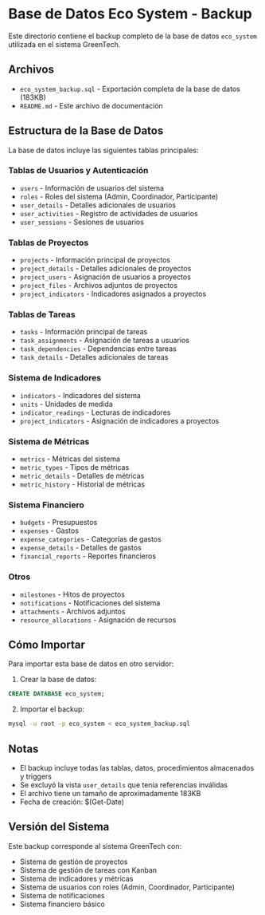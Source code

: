 # Base de Datos Eco System - Backup

Este directorio contiene el backup completo de la base de datos `eco_system` utilizada en el sistema GreenTech.

## Archivos

- `eco_system_backup.sql` - Exportación completa de la base de datos (183KB)
- `README.md` - Este archivo de documentación

## Estructura de la Base de Datos

La base de datos incluye las siguientes tablas principales:

### Tablas de Usuarios y Autenticación
- `users` - Información de usuarios del sistema
- `roles` - Roles del sistema (Admin, Coordinador, Participante)
- `user_details` - Detalles adicionales de usuarios
- `user_activities` - Registro de actividades de usuarios
- `user_sessions` - Sesiones de usuarios

### Tablas de Proyectos
- `projects` - Información principal de proyectos
- `project_details` - Detalles adicionales de proyectos
- `project_users` - Asignación de usuarios a proyectos
- `project_files` - Archivos adjuntos de proyectos
- `project_indicators` - Indicadores asignados a proyectos

### Tablas de Tareas
- `tasks` - Información principal de tareas
- `task_assignments` - Asignación de tareas a usuarios
- `task_dependencies` - Dependencias entre tareas
- `task_details` - Detalles adicionales de tareas

### Sistema de Indicadores
- `indicators` - Indicadores del sistema
- `units` - Unidades de medida
- `indicator_readings` - Lecturas de indicadores
- `project_indicators` - Asignación de indicadores a proyectos

### Sistema de Métricas
- `metrics` - Métricas del sistema
- `metric_types` - Tipos de métricas
- `metric_details` - Detalles de métricas
- `metric_history` - Historial de métricas

### Sistema Financiero
- `budgets` - Presupuestos
- `expenses` - Gastos
- `expense_categories` - Categorías de gastos
- `expense_details` - Detalles de gastos
- `financial_reports` - Reportes financieros

### Otros
- `milestones` - Hitos de proyectos
- `notifications` - Notificaciones del sistema
- `attachments` - Archivos adjuntos
- `resource_allocations` - Asignación de recursos

## Cómo Importar

Para importar esta base de datos en otro servidor:

1. Crear la base de datos:
```sql
CREATE DATABASE eco_system;
```

2. Importar el backup:
```bash
mysql -u root -p eco_system < eco_system_backup.sql
```

## Notas

- El backup incluye todas las tablas, datos, procedimientos almacenados y triggers
- Se excluyó la vista `user_details` que tenía referencias inválidas
- El archivo tiene un tamaño de aproximadamente 183KB
- Fecha de creación: $(Get-Date)

## Versión del Sistema

Este backup corresponde al sistema GreenTech con:
- Sistema de gestión de proyectos
- Sistema de gestión de tareas con Kanban
- Sistema de indicadores y métricas
- Sistema de usuarios con roles (Admin, Coordinador, Participante)
- Sistema de notificaciones
- Sistema financiero básico
